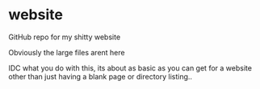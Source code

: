 # website
GitHub repo for my shitty website

Obviously the large files arent here

IDC what you do with this, its about as basic as you can get for a website other than just having a blank page or directory listing..
